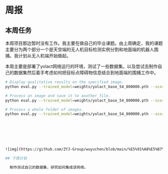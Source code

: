 # 周报

## 本周任务

​    本周项目那边暂时没有工作。我主要在做自己的毕业课题。由上周确定，我的课题主要分为两个部分一个是天空端的无人机目标检测实例分割和地面端的机器人围捕。我计划从无人机端开始做起。

  本周主要是部署了yolact网络运行的环境，测试了一些数据集。以及尝试去制作自己的数据集然后着手考虑如何把目标点障碍物信息结合到地面端的围捕工作中。

```bash
# Display qualitative results on the specified image.
python eval.py --trained_model=weights/yolact_base_54_800000.pth --score_threshold=0.15 --top_k=15 --image=my_image.png

# Process an image and save it to another file.
python eval.py --trained_model=weights/yolact_base_54_800000.pth --score_threshold=0.15 --top_k=15 --image=input_image.png:output_image.png

# Process a whole folder of images.
python eval.py --trained_model=weights/yolact_base_54_800000.pth --score_threshold=0.15 --top_k=15 --images=path/to/input/folder:path/to/output/folder







![img](https://github.com/ZYJ-Group/wuyuchen/blob/main/%E5%91%A8%E5%B7%A5%E4%BD%9C/yolact.png)

## 下周计划

  制作测试自己的数据集，研究如何集成该网络。
